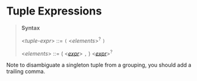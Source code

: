 # Tuple Expressions

> **Syntax**
>
> <*tuple-expr*> ::= `(` <*elements*><sup>?</sup> `)`
>
> <*elements*> ::= ( <*[expr]*> `,` ) <*[expr]*><sup>?</sup>
>

Note to disambiguate a singleton tuple from a grouping, you should add a
trailing comma.

[expr]: "../expressions.md"
